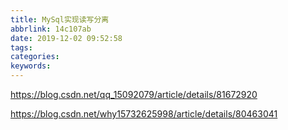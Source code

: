 ```yaml
---
title: MySql实现读写分离
abbrlink: 14c107ab
date: 2019-12-02 09:52:58
tags:
categories:
keywords:
---
```

https://blog.csdn.net/qq_15092079/article/details/81672920

https://blog.csdn.net/why15732625998/article/details/80463041